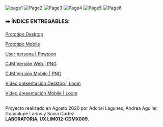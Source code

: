 ![page1](https://user-images.githubusercontent.com/60905476/95043649-051aa400-06a3-11eb-9c47-098e0e97cc5d.png)
![Page2](https://user-images.githubusercontent.com/60905476/95043803-78241a80-06a3-11eb-9c8d-d36265659818.png)
![Page3](https://user-images.githubusercontent.com/60905476/95043857-9722ac80-06a3-11eb-841f-45620285a465.png)
![Page4](https://user-images.githubusercontent.com/60905476/95043919-c20d0080-06a3-11eb-854e-caf5cafe5e0e.png)
![Page5](https://user-images.githubusercontent.com/60905476/95043977-ed8feb00-06a3-11eb-9f1b-92dcafbc4cbb.png)
![Page6](https://user-images.githubusercontent.com/60905476/95044046-187a3f00-06a4-11eb-9f70-8ded619ee83c.png)


### :arrow_right:  ÍNDICE ENTREGABLES:

[Prototipo Desktop](https://www.figma.com/proto/StZzvFtoFWEXsuCcN48wkV/Banco-Pichincha-Copia-Guada?node-id=404%3A0&scaling=min-zoom)

[Prototipo Mobile](https://www.figma.com/proto/StZzvFtoFWEXsuCcN48wkV/Banco-Pichincha-Copia-Guada?node-id=509%3A400&scaling=scale-down) 

[User persona | Powtoon](https://www.powtoon.com/c/fe4nQ38UgjQ/2/m)

[CJM Versión Web | PNG](https://user-images.githubusercontent.com/60905476/95045624-07333180-06a8-11eb-9dde-0949ed73a525.png)

[CJM Versión Mobile | PNG](https://user-images.githubusercontent.com/60905476/95045822-70b34000-06a8-11eb-9a58-871f1df6721b.png)

[Video presentación Desktop | Loom](https://www.loom.com/share/d2c1ccd33ff345d1886a78e86f1f1b56)

[Video presentación Mobile | Loom](https://www.loom.com/share/2d990667a3174b20a94240657e561fd1)


##


Proyecto realizado en Agosto 2020 por Adonai Lagunes, Andrea Aguilar, Guadalupe Larios y Sonia Cortez.               
**LABORATORIA, UX LIM012-CDMX009.**


